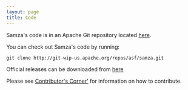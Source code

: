```yaml
---
layout: page
title: Code
---
```

<!--
   Licensed to the Apache Software Foundation (ASF) under one or more
   contributor license agreements.  See the NOTICE file distributed with
   this work for additional information regarding copyright ownership.
   The ASF licenses this file to You under the Apache License, Version 2.0
   (the "License"); you may not use this file except in compliance with
   the License.  You may obtain a copy of the License at

       http://www.apache.org/licenses/LICENSE-2.0

   Unless required by applicable law or agreed to in writing, software
   distributed under the License is distributed on an "AS IS" BASIS,
   WITHOUT WARRANTIES OR CONDITIONS OF ANY KIND, either express or implied.
   See the License for the specific language governing permissions and
   limitations under the License.
-->

Samza's code is in an Apache Git repository located [here](https://git-wip-us.apache.org/repos/asf?p=samza.git;a=tree).

You can check out Samza's code by running:

```
git clone http://git-wip-us.apache.org/repos/asf/samza.git
```

Official releases can be downloaded from [here](/startup/download)

Please see [Contributor's Corner'](rules.html) for information on how to contribute.